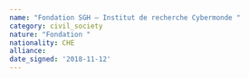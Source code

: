```yaml
---
name: "Fondation SGH – Institut de recherche Cybermonde "
category: civil_society
nature: "Fondation "
nationality: CHE
alliance: 
date_signed: '2018-11-12'
---
```

    